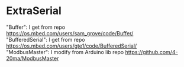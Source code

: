 # ExtraSerial
"Buffer": I get from repo https://os.mbed.com/users/sam_grove/code/Buffer/  
"BufferedSerial": I get from repo https://os.mbed.com/users/gte1/code/BufferedSerial/  
"ModbusMaster": I modify from Arduino lib repo https://github.com/4-20ma/ModbusMaster  